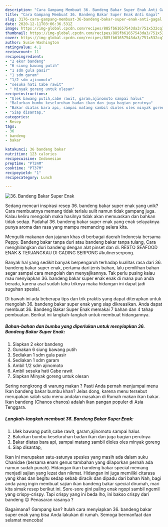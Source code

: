 ```yaml
---
description: "Cara Gampang Membuat 36. Bandeng Bakar Super Enak Anti Gagal"
title: "Cara Gampang Membuat 36. Bandeng Bakar Super Enak Anti Gagal"
slug: 3176-cara-gampang-membuat-36-bandeng-bakar-super-enak-anti-gagal
date: 2020-12-11T03:06:36.531Z
image: https://img-global.cpcdn.com/recipes/885fb61657543da3/751x532cq70/36-bandeng-bakar-super-enak-foto-resep-utama.jpg
thumbnail: https://img-global.cpcdn.com/recipes/885fb61657543da3/751x532cq70/36-bandeng-bakar-super-enak-foto-resep-utama.jpg
cover: https://img-global.cpcdn.com/recipes/885fb61657543da3/751x532cq70/36-bandeng-bakar-super-enak-foto-resep-utama.jpg
author: Susie Washington
ratingvalue: 4.1
reviewcount: 11
recipeingredient:
- "2 ekor bandeng"
- "6 siung bawang putih"
- "1 sdm gula pasir"
- "1 sdm garam"
- "1/2 sdm ajinomoto"
- "sesuka hati Cabe rawit"
- " Minyak goreng untuk olesan"
recipeinstructions:
- "Ulek bawang putih,cabe rawit, garam,ajinomoto sampai halus"
- "Balurkan bumbu keseluruhan badan ikan dan juga bagian perutnya"
- "Bakar diatas bara api, sampai matang sambil dioles oles minyak goreng"
- "Siap disantap,"
categories:
- Resep
tags:
- 36
- bandeng
- bakar

katakunci: 36 bandeng bakar 
nutrition: 123 calories
recipecuisine: Indonesian
preptime: "PT24M"
cooktime: "PT37M"
recipeyield: "1"
recipecategory: Lunch

---
```



![36. Bandeng Bakar Super Enak](https://img-global.cpcdn.com/recipes/885fb61657543da3/751x532cq70/36-bandeng-bakar-super-enak-foto-resep-utama.jpg)

Sedang mencari inspirasi resep 36. bandeng bakar super enak yang unik? Cara membuatnya memang tidak terlalu sulit namun tidak gampang juga. Kalau keliru mengolah maka hasilnya tidak akan memuaskan dan bahkan tidak sedap. Padahal 36. bandeng bakar super enak yang enak selayaknya punya aroma dan rasa yang mampu memancing selera kita.

Mengulik makanan dan jajanan khas di berbagai daerah Indonesia bersama Peppy. Bandeng bakar tanpa duri atau bandeng bakar tanpa tulang, Cara menghilangkan duri bandeng dengan alat pinset dan di. RESTO SEAFOOD ENAK &amp; TERJANGKAU DI GADING SERPONG #kulinerserpong.

Banyak hal yang sedikit banyak berpengaruh terhadap kualitas rasa dari 36. bandeng bakar super enak, pertama dari jenis bahan, lalu pemilihan bahan segar sampai cara mengolah dan menyajikannya. Tak perlu pusing kalau mau menyiapkan 36. bandeng bakar super enak enak di mana pun anda berada, karena asal sudah tahu triknya maka hidangan ini dapat jadi suguhan spesial.


Di bawah ini ada beberapa tips dan trik praktis yang dapat diterapkan untuk mengolah 36. bandeng bakar super enak yang siap dikreasikan. Anda dapat membuat 36. Bandeng Bakar Super Enak memakai 7 bahan dan 4 tahap pembuatan. Berikut ini langkah-langkah untuk membuat hidangannya.

<!--inarticleads1-->

##### Bahan-bahan dan bumbu yang diperlukan untuk menyiapkan 36. Bandeng Bakar Super Enak:

1. Siapkan 2 ekor bandeng
1. Gunakan 6 siung bawang putih
1. Sediakan 1 sdm gula pasir
1. Sediakan 1 sdm garam
1. Ambil 1/2 sdm ajinomoto
1. Ambil sesuka hati Cabe rawit
1. Siapkan  Minyak goreng untuk olesan


Sering nongkrong di warung makan ? Pasti Anda pernah menjumpai menu Ikan bandeng bakar bumbu khan? Jelas dong, karena menu tersebut merupakan salah satu menu andalan masakan di Rumah makan ikan bakar. Ikan bandeng (Chanos chanos) adalah ikan pangan populer di Asia Tenggara. 

<!--inarticleads2-->

##### Langkah-langkah membuat 36. Bandeng Bakar Super Enak:

1. Ulek bawang putih,cabe rawit, garam,ajinomoto sampai halus
1. Balurkan bumbu keseluruhan badan ikan dan juga bagian perutnya
1. Bakar diatas bara api, sampai matang sambil dioles oles minyak goreng
1. Siap disantap,


Ikan ini merupakan satu-satunya spesies yang masih ada dalam suku Chanidae (bersama enam genus tambahan yang dilaporkan pernah ada namun sudah punah). Hidangan ikan bandeng bakar special memang menjadi sajian yang lezat dan nikmat. Hidangan ini juga memiliki citarasa yang khas dan begitu sedap sebab diracik dan dipadu dari bahan Nah, bagi anda yang ingin membuat sajian ikan bandeng bakar special dirumah, mari kita simak resep berikut ini. Sore-sore gini paling enak ngopi sambil ngemil yang crispy-crispy. Tapi crispy yang ini beda lho, ini bakso crispy dari bandeng 😊 Penasaran rasanya ? 

Bagaimana? Gampang kan? Itulah cara menyiapkan 36. bandeng bakar super enak yang bisa Anda lakukan di rumah. Semoga bermanfaat dan selamat mencoba!
